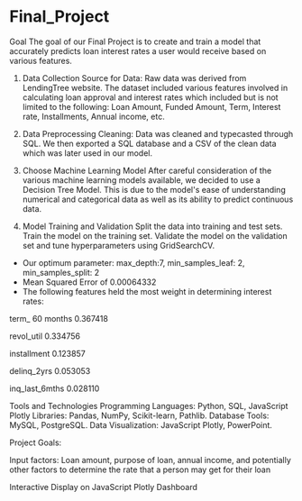 # Final_Project

Goal
The goal of our Final Project is to create and train a model that accurately predicts loan interest rates a user would receive based on various features.

1. Data Collection
Source for Data:
Raw data was derived from LendingTree website.
The dataset included various features involved in calculating loan approval and interest rates which included but is not limited to the following:
Loan Amount, Funded Amount, Term, Interest rate, Installments, Annual income, etc.

2. Data Preprocessing
Cleaning: Data was cleaned and typecasted through SQL. We then exported a SQL database and a CSV of the clean data which was later used in our model.


3. Choose Machine Learning Model
After careful consideration of the various machine learning models available, we decided to use a Decision Tree Model.
This is due to the model's ease of understanding numerical and categorical data as well as its ability to predict continuous data.



5. Model Training and Validation
Split the data into training and test sets.
Train the model on the training set.
Validate the model on the validation set and tune hyperparameters using GridSearchCV.
  * Our optimum parameter: max_depth:7, min_samples_leaf: 2, min_samples_split: 2
  * Mean Squared Error of 0.00064332
  * The following features held the most weight in determining interest rates:

term_ 60 months                    0.367418

revol_util                         0.334756

installment                        0.123857

delinq_2yrs                        0.053053

inq_last_6mths                     0.028110

Tools and Technologies
Programming Languages: Python, SQL, JavaScript Plotly
Libraries: Pandas, NumPy, Scikit-learn, Pathlib.
Database Tools: MySQL, PostgreSQL.
Data Visualization: JavaScript Plotly, PowerPoint.



Project Goals:

Input factors: Loan amount, purpose of loan, annual income, and potentially other factors to determine the rate that a person may get for their loan

Interactive Display on JavaScript Plotly Dashboard
